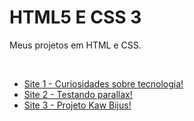 <h1>
        HTML5 E CSS 3
    </h1>
<p> Meus projetos em HTML e CSS. </p> <br>
  <ul>
        <li><a href="https://cgb102000.github.io/html-css/android">Site 1 - Curiosidades sobre tecnologia! </a> <br></li>
        <li><a href="https://cgb102000.github.io/html-css/desafio 012">Site 2 - Testando parallax! </a> <br></li>
        <li><a href="https://cgb102000.github.io/html-css/projeto kawany/index.html">Site 3 - Projeto Kaw Bijus! </a> <br> </li>
    </ul>

